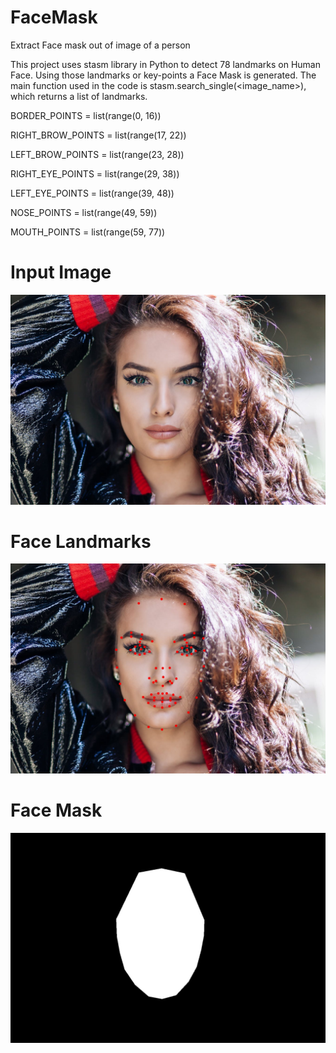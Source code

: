 # FaceMask
Extract Face mask out of image of a person

This project uses stasm library in Python to detect 78 landmarks on Human Face. Using those landmarks or key-points a Face Mask is generated. The main function used in the code is stasm.search_single(<image_name>), which returns a list of landmarks.

BORDER_POINTS = list(range(0, 16))

RIGHT_BROW_POINTS = list(range(17, 22))

LEFT_BROW_POINTS = list(range(23, 28))

RIGHT_EYE_POINTS = list(range(29, 38))

LEFT_EYE_POINTS = list(range(39, 48))

NOSE_POINTS = list(range(49, 59))

MOUTH_POINTS = list(range(59, 77))


# Input Image
<img src='face1.jpeg'>


# Face Landmarks
<img src='face1_landmarks.jpeg'>


# Face Mask
<img src='face1_mask.jpeg'>

